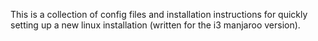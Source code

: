 This is a collection of config files and installation instructions for quickly setting up a new linux installation (written for the i3 manjaroo version).
